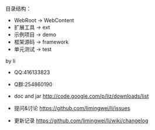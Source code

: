目录结构：
* WebRoot -> WebContent
* 扩展工具 -> ext
* 示例项目 -> demo
* 框架源码 -> framework
* 单元测试 -> test

by li
* QQ:416133823
* Q群:254860190

* doc and jar   http://code.google.com/p/liz/downloads/list
* 提问&讨论   https://github.com/limingwei/li/issues
* 更新记录   https://github.com/limingwei/li/wiki/changelog